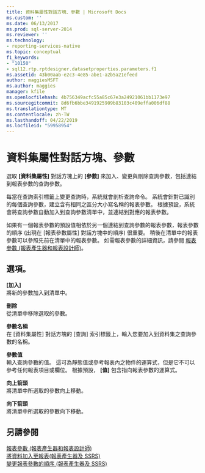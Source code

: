 ```yaml
---
title: 資料集屬性對話方塊、參數 | Microsoft Docs
ms.custom: ''
ms.date: 06/13/2017
ms.prod: sql-server-2014
ms.reviewer: ''
ms.technology:
- reporting-services-native
ms.topic: conceptual
f1_keywords:
- "10150"
- sql12.rtp.rptdesigner.datasetproperties.parameters.f1
ms.assetid: 43b00aab-e2c3-4e85-abe1-a2b5a21efeed
author: maggiesMSFT
ms.author: maggies
manager: kfile
ms.openlocfilehash: 4b756349acfc55a85c67e3a24921061bb1173e97
ms.sourcegitcommit: 8d6fb6bbe3491925909b83103c409effa006df88
ms.translationtype: MT
ms.contentlocale: zh-TW
ms.lasthandoff: 04/22/2019
ms.locfileid: "59958954"
---
```

# <a name="dataset-properties-dialog-box-parameters"></a>資料集屬性對話方塊、參數
  選取 **[資料集屬性]** 對話方塊上的 **[參數]** 來加入、變更與刪除查詢參數，包括連結到報表參數的查詢參數。  
  
 每當在查詢索引標籤上變更查詢時，系統就會剖析查詢命令。 系統會針對已識別的每個查詢參數，建立含有相同之區分大小寫名稱的報表參數。 根據預設，系統會將查詢參數自動加入到查詢參數清單中，並連結到對應的報表參數。  
  
 如果有一個報表參數的預設值相依於另一個連結到查詢參數的報表參數，報表參數的順序 (出現在 [報表參數屬性] 對話方塊中的順序) 很重要。 稍後在清單中的報表參數可以參照先前在清單中的報表參數。 如需報表參數的詳細資訊，請參閱 [報表參數 &#40;報表產生器和報表設計師&#41;](../report-design/report-parameters-report-builder-and-report-designer.md)。  
  
## <a name="options"></a>選項。  
 **[加入]**  
 將新的參數加入到清單中。  
  
 **刪除**  
 從清單中移除選取的參數。  
  
 **參數名稱**  
 在 [資料集屬性] 對話方塊的 [查詢] 索引標籤上，輸入您要加入到資料集之查詢參數的名稱。  
  
 **參數值**  
 輸入查詢參數的值。 這可為靜態值或參考報表內之物件的運算式，但是它不可以參考任何報表項目或欄位。 根據預設， **[值]** 包含指向報表參數的運算式。  
  
 **向上箭頭**  
 將清單中所選取的參數向上移動。  
  
 **向下箭頭**  
 將清單中所選取的參數向下移動。  
  
## <a name="see-also"></a>另請參閱  
 [報表參數 &#40;報表產生器和報表設計師&#41;](../report-design/report-parameters-report-builder-and-report-designer.md)   
 [將資料加入至報表&#40;報表產生器及 SSRS&#41;](report-datasets-ssrs.md)   
 [變更報表參數的順序 &#40;報表產生器及 SSRS&#41;](../report-design/change-the-order-of-a-report-parameter-report-builder-and-ssrs.md)  
  
  
